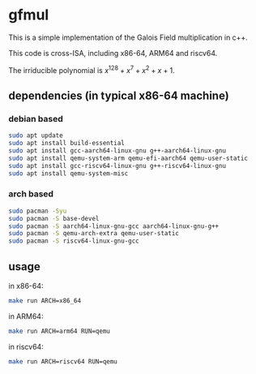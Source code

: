 # gfmul

This is a simple implementation of the Galois Field multiplication in c++.

This code is cross-ISA, including x86-64, ARM64 and riscv64.

The irriducible polynomial is $x^{128} + x^7 + x^2 + x + 1$.

## dependencies (in typical x86-64 machine)

### debian based

```bash
sudo apt update
sudo apt install build-essential
sudo apt install gcc-aarch64-linux-gnu g++-aarch64-linux-gnu
sudo apt install qemu-system-arm qemu-efi-aarch64 qemu-user-static
sudo apt install gcc-riscv64-linux-gnu g++-riscv64-linux-gnu
sudo apt install qemu-system-misc 
```

### arch based

```bash
sudo pacman -Syu
sudo pacman -S base-devel
sudo pacman -S aarch64-linux-gnu-gcc aarch64-linux-gnu-g++ 
sudo pacman -S qemu-arch-extra qemu-user-static
sudo pacman -S riscv64-linux-gnu-gcc
```

## usage

in x86-64:

```bash
make run ARCH=x86_64
```

in ARM64:

```bash
make run ARCH=arm64 RUN=qemu
```

in riscv64:

```bash
make run ARCH=riscv64 RUN=qemu
```
